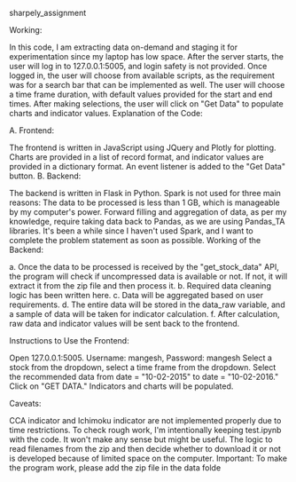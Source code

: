 sharpely_assignment

Working:

In this code, I am extracting data on-demand and staging it for experimentation since my laptop has low space.
After the server starts, the user will log in to 127.0.0.1:5005, and login safety is not provided.
Once logged in, the user will choose from available scripts, as the requirement was for a search bar that can be implemented as well.
The user will choose a time frame duration, with default values provided for the start and end times.
After making selections, the user will click on "Get Data" to populate charts and indicator values.
Explanation of the Code:

A. Frontend:

The frontend is written in JavaScript using JQuery and Plotly for plotting.
Charts are provided in a list of record format, and indicator values are provided in a dictionary format.
An event listener is added to the "Get Data" button.
B. Backend:

The backend is written in Flask in Python.
Spark is not used for three main reasons:
The data to be processed is less than 1 GB, which is manageable by my computer's power.
Forward filling and aggregation of data, as per my knowledge, require taking data back to Pandas, as we are using Pandas_TA libraries.
It's been a while since I haven't used Spark, and I want to complete the problem statement as soon as possible.
Working of the Backend:

a. Once the data to be processed is received by the "get_stock_data" API, the program will check if uncompressed data is available or not. If not, it will extract it from the zip file and then process it.
b. Required data cleaning logic has been written here.
c. Data will be aggregated based on user requirements.
d. The entire data will be stored in the data_raw variable, and a sample of data will be taken for indicator calculation.
f. After calculation, raw data and indicator values will be sent back to the frontend.

Instructions to Use the Frontend:

Open 127.0.0.1:5005.
Username: mangesh, Password: mangesh
Select a stock from the dropdown, select a time frame from the dropdown.
Select the recommended data from date = "10-02-2015" to date = "10-02-2016."
Click on "GET DATA."
Indicators and charts will be populated.

Caveats:

CCA indicator and Ichimoku indicator are not implemented properly due to time restrictions.
To check rough work, I'm intentionally keeping test.ipynb with the code. It won't make any sense but might be useful.
The logic to read filenames from the zip and then decide whether to download it or not is developed because of limited space on the computer.
Important: To make the program work, please add the zip file in the data folde
